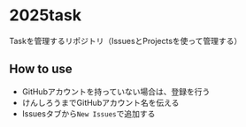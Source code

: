 # 2025task

Taskを管理するリポジトリ（IssuesとProjectsを使って管理する）

## How to use
 - GitHubアカウントを持っていない場合は、登録を行う
 - けんしろうまでGitHubアカウント名を伝える
 - Issuesタブから``New Issues``で追加する

